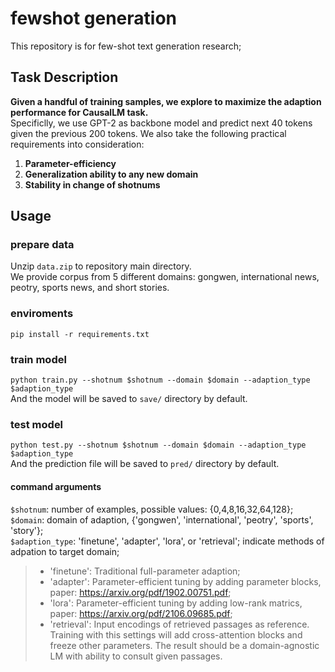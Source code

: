 # fewshot generation  
This repository is for few-shot text generation research;  

## Task Description
**Given a handful of training samples, we explore to maximize the adaption performance for CausalLM task.**  
Specificlly, we use GPT-2 as backbone model and predict next 40 tokens given the previous 200 tokens. We also take the following practical requirements into consideration:  
1. **Parameter-efficiency**  
2. **Generalization ability to any new domain**  
3. **Stability in change of shotnums**

## Usage
### prepare data
Unzip `data.zip` to repository main directory.  
We provide corpus from 5 different domains: gongwen, international news, peotry, sports news, and short stories.

### enviroments  
`pip install -r requirements.txt`  

### train model  
`python train.py --shotnum $shotnum --domain $domain --adaption_type $adaption_type`  
And the model will be saved to `save/` directory by default.  
### test model  
`python test.py --shotnum $shotnum --domain $domain --adaption_type $adaption_type`  
And the prediction file will be saved to `pred/` directory by default.  
####  command arguments  
`$shotnum`: number of examples, possible values: {0,4,8,16,32,64,128};  
`$domain`: domain of adaption, {'gongwen', 'international', 'peotry', 'sports', 'story'};  
`$adaption_type`: 'finetune', 'adapter', 'lora', or 'retrieval'; indicate methods of adpation to target domain;  
>* 'finetune': Traditional full-parameter adaption;  
>* 'adapter': Parameter-efficient tuning by adding parameter blocks, paper: <https://arxiv.org/pdf/1902.00751.pdf>;  
>* 'lora': Parameter-efficient tuning by adding low-rank matrics, paper: <https://arxiv.org/pdf/2106.09685.pdf>;  
>* 'retrieval': Input encodings of retrieved passages as reference. Training with this settings will add cross-attention blocks and freeze other parameters. The result should be a domain-agnostic LM with ability to consult given passages.  

